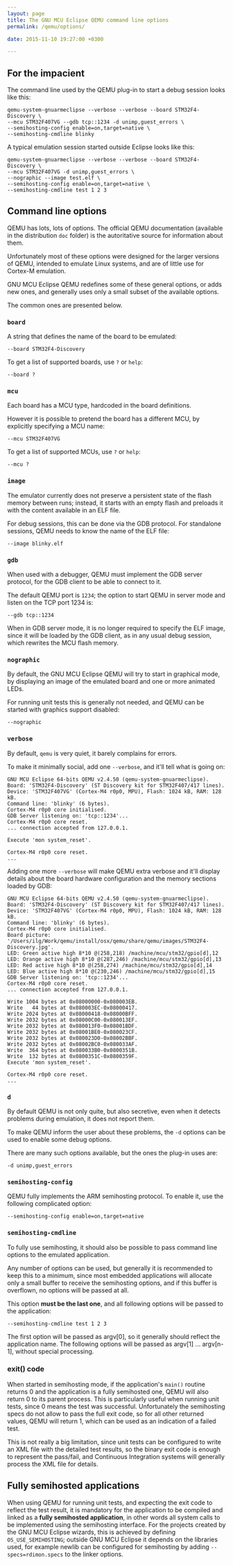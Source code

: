 ```yaml
---
layout: page
title: The GNU MCU Eclipse QEMU command line options
permalink: /qemu/options/

date: 2015-11-10 19:27:00 +0300

---
```


## For the impacient

The command line used by the QEMU plug-in to start a debug session looks like this:

```
qemu-system-gnuarmeclipse --verbose --verbose --board STM32F4-Discovery \
--mcu STM32F407VG --gdb tcp::1234 -d unimp,guest_errors \
--semihosting-config enable=on,target=native \
--semihosting-cmdline blinky
```

A typical emulation session started outside Eclipse looks like this:

```
qemu-system-gnuarmeclipse --verbose --verbose --board STM32F4-Discovery \
--mcu STM32F407VG -d unimp,guest_errors \
--nographic --image test.elf \
--semihosting-config enable=on,target=native \
--semihosting-cmdline test 1 2 3
```

## Command line options

QEMU has lots, lots of options. The official QEMU documentation (available in the distribution `doc` folder) is the autoritative source for information about them.

Unfortunately most of these options were designed for the larger versions of QEMU, intended to emulate Linux systems, and are of little use for Cortex-M emulation.

GNU MCU Eclipse QEMU redefines some of these general options, or adds new ones, and generally uses only a small subset of the available options.

The common ones are presented below.

### `board`

A string that defines the name of the board to be emulated:

```
--board STM32F4-Discovery
```

To get a list of supported boards, use `?` or `help`:

```
--board ?
```

### `mcu`

Each board has a MCU type, hardcoded in the board definitions.

However it is possible to pretend the board has a different MCU, by explicitly specifying a MCU name:

```
--mcu STM32F407VG
```

To get a list of supported MCUs, use `?` or `help`:

```
--mcu ?
```

### `image`

The emulator currently does not preserve a persistent state of the flash memory between runs; instead, it starts with an empty flash and preloads it with the content available in an ELF file.

For debug sessions, this can be done via the GDB protocol. For standalone sessions, QEMU needs to know the name of the ELF file:

```
--image blinky.elf
```

### `gdb`

When used with a debugger, QEMU must implement the GDB server protocol, for the GDB client to be able to connect to it.

The default QEMU port is `1234`; the option to start QEMU in server mode and listen on the TCP port 1234 is:

```
--gdb tcp::1234
```

When in GDB server mode, it is no longer required to specify the ELF image, since it will be loaded by the GDB client, as in any usual debug session, which rewrites the MCU flash memory.

### `nographic`

By default, the GNU MCU Eclipse QEMU will try to start in graphical mode, by displaying an image of the emulated board and one or more animated LEDs.

For running unit tests this is generally not needed, and QEMU can be started with graphics support disabled:

```
--nographic
```


### `verbose`

By default, `qemu` is very quiet, it barely complains for errors.

To make it minimally social, add one `--verbose`, and it'll tell what is going on:

```
GNU MCU Eclipse 64-bits QEMU v2.4.50 (qemu-system-gnuarmeclipse).
Board: 'STM32F4-Discovery' (ST Discovery kit for STM32F407/417 lines).
Device: 'STM32F407VG' (Cortex-M4 r0p0, MPU), Flash: 1024 kB, RAM: 128 kB.
Command line: 'blinky' (6 bytes).
Cortex-M4 r0p0 core initialised.
GDB Server listening on: 'tcp::1234'...
Cortex-M4 r0p0 core reset.
... connection accepted from 127.0.0.1.

Execute 'mon system_reset'.

Cortex-M4 r0p0 core reset.
...
```

Adding one more `--verbose`  will make QEMU extra verbose and it'll display details about the board hardware configuration and the memory sections loaded by GDB:

```
GNU MCU Eclipse 64-bits QEMU v2.4.50 (qemu-system-gnuarmeclipse).
Board: 'STM32F4-Discovery' (ST Discovery kit for STM32F407/417 lines).
Device: 'STM32F407VG' (Cortex-M4 r0p0, MPU), Flash: 1024 kB, RAM: 128 kB.
Command line: 'blinky' (6 bytes).
Cortex-M4 r0p0 core initialised.
Board picture: '/Users/ilg/Work/qemu/install/osx/qemu/share/qemu/images/STM32F4-Discovery.jpg'.
LED: Green active high 8*10 @(258,218) /machine/mcu/stm32/gpio[d],12
LED: Orange active high 8*10 @(287,246) /machine/mcu/stm32/gpio[d],13
LED: Red active high 8*10 @(258,274) /machine/mcu/stm32/gpio[d],14
LED: Blue active high 8*10 @(230,246) /machine/mcu/stm32/gpio[d],15
GDB Server listening on: 'tcp::1234'...
Cortex-M4 r0p0 core reset.
... connection accepted from 127.0.0.1.

Write 1004 bytes at 0x08000000-0x080003EB.
Write   44 bytes at 0x080003EC-0x08000417.
Write 2024 bytes at 0x08000418-0x08000BFF.
Write 2032 bytes at 0x08000C00-0x080013EF.
Write 2032 bytes at 0x080013F0-0x08001BDF.
Write 2032 bytes at 0x08001BE0-0x080023CF.
Write 2032 bytes at 0x080023D0-0x08002BBF.
Write 2032 bytes at 0x08002BC0-0x080033AF.
Write  364 bytes at 0x080033B0-0x0800351B.
Write  132 bytes at 0x0800351C-0x0800359F.
Execute 'mon system_reset'.

Cortex-M4 r0p0 core reset.
...
```

### `d`

By default QEMU is not only quite, but also secretive, even when it detects problems during emulation, it does not report them.

To make QEMU inform the user about these problems, the `-d` options can be used to enable some debug options.

There are many such options available, but the ones the plug-in uses are:

```
-d unimp,guest_errors
```

### `semihosting-config`

QEMU fully implements the ARM semihosting protocol. To enable it, use the following complicated option:

```
--semihosting-config enable=on,target=native
```

### `semihosting-cmdline`

To fully use semihosting, it should also be possible to pass command line options to the emulated application.

Any number of options can be used, but generally it is recommended to keep this to a minimum, since most embedded applications will allocate only a small buffer to receive the semihosting options, and if this buffer is overflown, no options will be passed at all.

This option **must be the last one**, and all following options will be passed to the application:

```
--semihosting-cmdline test 1 2 3
```

The first option will be passed as argv[0], so it generally should reflect the application name. The following options will be passed as argv[1] ... argv[n-1], without special processing.

### exit() code

When started in semihosting mode, if the application's `main()` routine returns 0 and the application is a fully semihosted one, QEMU will also return 0 to its parent process. This is particularly useful when running unit tests, since 0 means the test was successful. Unfortunately the semihosting specs do not allow to pass the full exit code, so for all other returned values, QEMU will return 1, which can be used as an indication of a failed test.

This is not really a big limitation, since unit tests can be configured to write an XML file with the detailed test results, so the binary exit code is enough to represent the pass/fail, and Continuous Integration systems will generally process the XML file for details.

## Fully semihosted applications

When using QEMU for running unit tests, and expecting the exit code to reflect the test result, it is mandatory for the application to be compiled and linked as a **fully semihosted application**, in other words all system calls to be implemented using the semihosting interface. For the projects created by the GNU MCU Eclipse wizards, this is achieved by defining `OS_USE_SEMIHOSTING`; outside GNU MCU Eclipse it depends on the libraries used, for example newlib can be configured for semihosting by adding `--specs=rdimon.specs` to the linker options.
